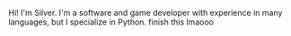 Hi! I'm Silver. I'm a software and game developer with experience in many languages, but I specialize in Python. finish this lmaooo
